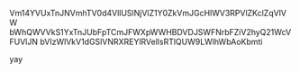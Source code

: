 Vm14YVUxTnJNVmhTV0d4VllUSlNjVlZ1Y0ZkVmJGcHlWV3RPVlZKclZqVlVW
bWhQWVVkS1YxTnJUbFpTCmJFWXpWWHBDVDJSWFNrbFZiV2hyQ21WcVFUVlJN
bVIzWlVkV1dGSlVNRXREYlRVellsRTlQUW9LWlhWbAoKbmti

yay